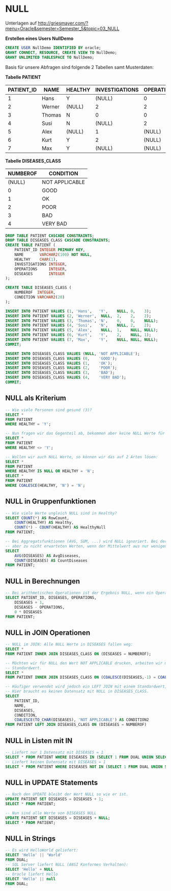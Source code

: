 # NULL

Unterlagen auf http://griesmayer.com/?menu=Oracle&semester=Semester_5&topic=03_NULL

**Erstellen eines Users NullDemo**

```sql
CREATE USER NullDemo IDENTIFIED BY oracle;
GRANT CONNECT, RESOURCE, CREATE VIEW TO NullDemo;
GRANT UNLIMITED TABLESPACE TO NullDemo;
```

Basis für unsere Abfragen sind folgende 2 Tabellen samt Musterdaten:

**Tabelle PATIENT**

| PATIENT_ID | NAME   | HEALTHY | INVESTIGATIONS | OPERATIONS | DISEASES |
| ---------- | ------ | ------- | -------------- | ---------- | -------- |
| 1          | Hans   | Y       | (NULL)         | 0          | 3        |
| 2          | Werner | (NULL)  | 2              | 2          | 2        |
| 3          | Thomas | N       | 0              | 0          | (NULL)   |
| 4          | Susi   | N       | (NULL)         | 2          | 2        |
| 5          | Alex   | (NULL)  | 1              | (NULL)     | (NULL)   |
| 6          | Kurt   | Y       | 2              | (NULL)     | 1        |
| 7          | Max    | Y       | (NULL)         | (NULL)     | (NULL)   |

**Tabelle DISEASES_CLASS**

| NUMBEROF | CONDITION      |
| -------- | -------------- |
| (NULL)   | NOT APPLICABLE |
| 0        | GOOD           |
| 1        | OK             |
| 2        | POOR           |
| 3        | BAD            |
| 4        | VERY BAD       |

```sql
DROP TABLE PATIENT CASCADE CONSTRAINTS;
DROP TABLE DISEASES_CLASS CASCADE CONSTRAINTS;
CREATE TABLE PATIENT (
    PATIENT_ID INTEGER PRIMARY KEY,
    NAME       VARCHAR2(100) NOT NULL,
    HEALTHY    CHAR(1),
    INVESTIGATIONS INTEGER,
    OPERATIONS     INTEGER,
    DISEASES       INTEGER
);

CREATE TABLE DISEASES_CLASS (
    NUMBEROF  INTEGER,
    CONDITION VARCHAR2(20)
);

INSERT INTO PATIENT VALUES (1, 'Hans',   'Y',    NULL, 0,    3);
INSERT INTO PATIENT VALUES (2, 'Werner',  NULL,  2,    2,    2);
INSERT INTO PATIENT VALUES (3, 'Thomas', 'N',    0,    0,    NULL);
INSERT INTO PATIENT VALUES (4, 'Susi',   'N',    NULL, 2,    2);
INSERT INTO PATIENT VALUES (5, 'Alex',    NULL,  1,    NULL, NULL);
INSERT INTO PATIENT VALUES (6, 'Kurt',   'Y',    2,    NULL, 1);
INSERT INTO PATIENT VALUES (7, 'Max',    'Y',    NULL, NULL, NULL);
COMMIT;

INSERT INTO DISEASES_CLASS VALUES (NULL, 'NOT APPLICABLE');
INSERT INTO DISEASES_CLASS VALUES (0,    'GOOD');
INSERT INTO DISEASES_CLASS VALUES (1,    'OK');
INSERT INTO DISEASES_CLASS VALUES (2,    'POOR');
INSERT INTO DISEASES_CLASS VALUES (3,    'BAD');
INSERT INTO DISEASES_CLASS VALUES (4,    'VERY BAD');
COMMIT;
```

## NULL als Kriterium

```sql
-- Wie viele Personen sind gesund (3)?
SELECT *
FROM PATIENT
WHERE HEALTHY = 'Y';

-- Nun fragen wir das Gegenteil ab, bekommen aber keine NULL Werte für HEALTHY.
SELECT *
FROM PATIENT
WHERE HEALTHY <> 'Y';

-- Wollen wir auch NULL Werte, so können wir das auf 2 Arten lösen:
SELECT *
FROM PATIENT
WHERE HEALTHY IS NULL OR HEALTHY = 'N';
SELECT *
FROM PATIENT
WHERE COALESCE(HEALTHY, 'N') = 'N';
```

## NULL in Gruppenfunktionen

```sql
-- Wie viele Werte ungleich NULL sind in Healthy?
SELECT COUNT(*) AS RowCount,
    COUNT(HEALTHY) AS Healthy,
    COUNT(*) - COUNT(HEALTHY) AS HealthyNull
FROM PATIENT;

-- Bei Aggregatsfunktionen (AVG, SUM, ...) wird NULL ignoriert. Bei der Mittelwertbildung führt dies
-- aber zu nicht erwarteten Werten, wenn der Mittelwert aus nur wenigen Datensätzen berechnet wurde.
SELECT
    AVG(DISEASES) AS AvgDiseases,
    COUNT(DISEASES) AS CountDiseases
FROM PATIENT;
```

## NULL in Berechnungen

```sql
-- Bei arithmetischen Operationen ist der Ergebnis NULL, wenn ein Operand NULL ist.
SELECT PATIENT_ID, DISEASES, OPERATIONS,
    DISEASES + 1,
    DISEASES - OPERATIONS,
    0 * DISEASES
FROM PATIENT;
```

## NULL in JOIN Operationen

```sql
-- NULL im JOIN: Alle NULL Werte in DISEASES fallen weg:
SELECT *
FROM PATIENT INNER JOIN DISEASES_CLASS ON (DISEASES = NUMBEROF);

-- Möchten wir für NULL den Wert NOT APPLICABLE drucken, arbeiten wir mit COALESCE und einem nicht verwendeten
-- Standardwert.
SELECT *
FROM PATIENT INNER JOIN DISEASES_CLASS ON (COALESCE(DISEASES,-1) = COALESCE(NUMBEROF,-1))

-- Häufiger verwendet wird jedoch ein LEFT JOIN mit einem Standardwert, wenn der Fremdschlüssel NULL ist.
-- Hier braucht es keinen Datensatz mit NULL in DISEASES_CLASS.
SELECT
    PATIENT_ID,
    NAME,
    DISEASES,
    CONDITION,
    COALESCE(TO_CHAR(DISEASES), 'NOT APPLICABLE') AS CONDITION2
FROM PATIENT LEFT JOIN DISEASES_CLASS ON (DISEASES = NUMBEROF)
```

## NULL in Listen mit IN

```sql
-- Liefert nur 1 Datensatz mit DISEASES = 1
SELECT * FROM PATIENT WHERE DISEASES IN (SELECT 1 FROM DUAL UNION SELECT NULL FROM DUAL);
-- Liefert keinen Datensatz mit DISEASES = 1
SELECT * FROM PATIENT WHERE DISEASES NOT IN (SELECT 1 FROM DUAL UNION SELECT NULL FROM DUAL);
```

## NULL in UPDATE Statements

```sql
-- Nach den UPDATE bleibt der Wert NULL so wie er ist.
UPDATE PATIENT SET DISEASES = DISEASES + 1;
SELECT * FROM PATIENT;

-- Nun sind alle Werte von DISEASES NULL
UPDATE PATIENT SET DISEASES = DISEASES + NULL;
SELECT * FROM PATIENT;
```

## NULL in Strings

```sql
-- Es wird HelloWorld geliefert:
SELECT 'Hello' || 'World'
FROM DUAL;
-- SQL Server liefert NULL (ANSI Konformes Verhalten):
SELECT 'Hello' + NULL
-- Oracle liefert Hello
SELECT 'Hello' || null
FROM DUAL;
```
